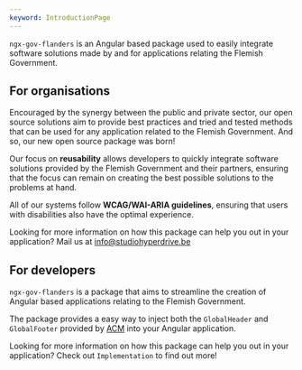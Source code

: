 ```yaml
---
keyword: IntroductionPage
---
```


`ngx-gov-flanders` is an Angular based package used to easily integrate software solutions made by and for applications relating the Flemish Government.

## For organisations

Encouraged by the synergy between the public and private sector, our open source solutions aim to provide best practices and tried and tested methods that can be used for any application related to the Flemish Government. And so, our new open source package was born!

Our focus on **reusability** allows developers to quickly integrate software solutions provided by the Flemish Government and their partners, ensuring that the focus can remain on creating the best possible solutions to the problems at hand.

All of our systems follow **WCAG/WAI-ARIA guidelines**, ensuring that users with disabilities also have the optimal experience.

Looking for more information on how this package can help you out in your application? Mail us at [info@studiohyperdrive.be](mailto:info@studiohyperdrive.be)

## For developers

`ngx-gov-flanders` is a package that aims to streamline the creation of Angular based applications relating to the Flemish Government.

The package provides a easy way to inject both the `GlobalHeader` and `GlobalFooter` provided by [ACM](https://www.vlaanderen.be/digitaal-vlaanderen/onze-diensten-en-platformen/veiligheidsbouwstenen-applicatie-en-platformdiensten/toegangsbeheer) into your Angular application.

Looking for more information on how this package can help you out in your application? Check out `Implementation` to find out more!
